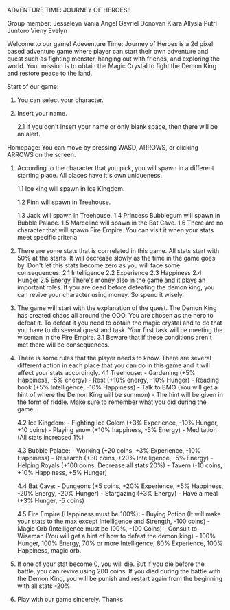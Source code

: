 ADVENTURE TIME: JOURNEY OF HEROES!!

Group member:
Jesseleyn Vania Angel
Gavriel Donovan
Kiara Allysia Putri Juntoro
Vieny Evelyn

Welcome to our game! Adeventure Time: Journey of Heroes is a 2d pixel based adventure game where player can start their own adventure and quest such as fighting monster, hanging out with friends, and exploring the world. Your mission is to obtain the Magic Crystal to fight the Demon King and restore peace to the land.

Start of our game:
1. You can select your character.
2. Insert your name.

   2.1 If you don't insert your name or only blank space, then there will be an alert.

Homepage:
You can move by pressing WASD, ARROWS, or clicking ARROWS on the screen.

1. According to the character that you pick, you will spawn in a different starting place. All places have it's own uniqueness.
   
   1.1 Ice king will spawn in Ice Kingdom.
   
   1.2 Finn will spawn in Treehouse.
   
   1.3 Jack will spawn in Treehouse.
   1.4 Princess Bubblegum will spawn in Bubble Palace.
   1.5 Marceline will spawn in the Bat Cave.
   1.6 There are no character that will spawn Fire Empire. You can visit it when your stats meet specific criteria

3. There are some stats that is corrrelated in this game. All stats start with 50% at the starts. It will decrease slowly as the time in the game goes by. Don't let this stats become zero as you will face some consequences.
   2.1 Intelligence
   2.2 Experience
   2.3 Happiness
   2.4 Hunger
   2.5 Energy
   There's money also in the game and it plays an important roles. If you are dead before defeating the demon king, you can revive your character using money. So spend it wisely.
   
4. The game will start with the explanation of the quest. The Demon King has created chaos all around the OOO. You are chosen as the hero to defeat it. To defeat it you need to obtain the magic crystal and to do that you have to do several quest and task. Your first task will be meeting the wiseman in the Fire Empire.
   3.1 Beware that if these conditions aren't met there will be consequences.
   
5. There is some rules that the player needs to know. There are several different action in each place that you can do in this game and it will affect your stats accordingly.
   4.1 Treehouse:
         - Gardening (+5% Happiness, -5% energy)
         - Rest (+10% energy, -10% Hunger)
         - Reading book (+5% Intelligence, -10% Happiness)
         - Talk to BMO (You will get a hint of where the Demon King will be summon)
            - The hint will be given in the form of riddle. Make sure to remember what you did during the game.


   4.2 Ice Kingdom:
         - Fighting Ice Golem (+3% Experience, -10% Hunger, +10 coins)
         - Playing snow (+10% happiness, -5% Energy)
         - Meditation (All stats increased 1%)

   4.3 Bubble Palace:
         - Working (+20 coins, +3% Experience, -10% Happiness)
         - Research (+30 coins, +20% Intelligence, -5% Energy)
         - Helping Royals (+100 coins, Decrease all stats 20%)
         - Tavern (-10 coins, +10% Happiness, +5% Hunger)

   4.4 Bat Cave:
         - Dungeons (+5 coins, +20% Experience, +5% Happiness, -20% Energy, -20% Hunger)
         - Stargazing (+3% Energy)
         - Have a meal (+3% Hunger, -5 coins)

   4.5 Fire Empire (Happiness must be 100%):
         - Buying Potion (It will make your stats to the max except Intelligence and Strength, -100 coins)
         - Magic Orb (Intelligence must be 100%, -100 Coins)
         - Consult to Wiseman (You will get a hint of how to defeat the demon king)
               - 100% Hunger, 100% Energy, 70% or more Intelligence, 80% Experience, 100% Happiness, magic orb.
               
6. If one of your stat become 0, you will die. But if you die before the battle, you can revive using 200 coins. If you died during the battle with the Demon King, you will be punish and restart again from the beginning with all stats -20%.
   
7. Play with our game sincerely. Thanks
   
         
